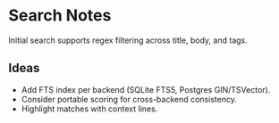 # Search Notes

Initial search supports regex filtering across title, body, and tags.

## Ideas
- Add FTS index per backend (SQLite FTS5, Postgres GIN/TSVector).
- Consider portable scoring for cross-backend consistency.
- Highlight matches with context lines.
